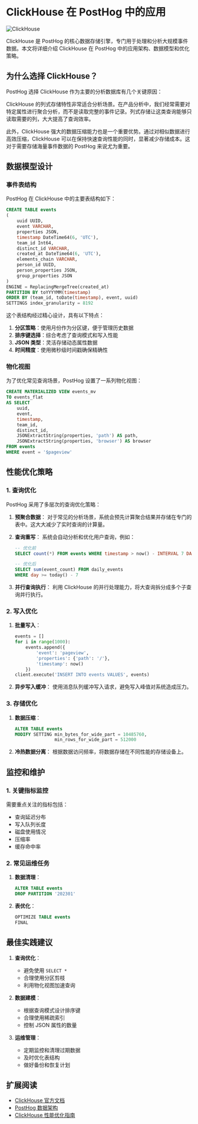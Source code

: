 # ClickHouse 在 PostHog 中的应用

![ClickHouse](https://svgmix.com/uploads/ec83c7-clickhouse.svg)

ClickHouse 是 PostHog 的核心数据存储引擎，专门用于处理和分析大规模事件数据。本文将详细介绍 ClickHouse 在 PostHog 中的应用架构、数据模型和优化策略。

## 为什么选择 ClickHouse？

PostHog 选择 ClickHouse 作为主要的分析数据库有几个关键原因：

ClickHouse 的列式存储特性非常适合分析场景。在产品分析中，我们经常需要对特定属性进行聚合分析，而不是读取完整的事件记录。列式存储让这类查询能够只读取需要的列，大大提高了查询效率。

此外，ClickHouse 强大的数据压缩能力也是一个重要优势。通过对相似数据进行高效压缩，ClickHouse 可以在保持快速查询性能的同时，显著减少存储成本。这对于需要存储海量事件数据的 PostHog 来说尤为重要。

## 数据模型设计

### 事件表结构

PostHog 在 ClickHouse 中的主要表结构如下：

```sql
CREATE TABLE events
(
    uuid UUID,
    event VARCHAR,
    properties JSON,
    timestamp DateTime64(6, 'UTC'),
    team_id Int64,
    distinct_id VARCHAR,
    created_at DateTime64(6, 'UTC'),
    elements_chain VARCHAR,
    person_id UUID,
    person_properties JSON,
    group_properties JSON
)
ENGINE = ReplacingMergeTree(created_at)
PARTITION BY toYYYYMM(timestamp)
ORDER BY (team_id, toDate(timestamp), event, uuid)
SETTINGS index_granularity = 8192
```

这个表结构经过精心设计，具有以下特点：

1. **分区策略**：使用月份作为分区键，便于管理历史数据
2. **排序键选择**：综合考虑了查询模式和写入性能
3. **JSON 类型**：灵活存储动态属性数据
4. **时间精度**：使用微秒级时间戳确保精确性

### 物化视图

为了优化常见查询场景，PostHog 设置了一系列物化视图：

```sql
CREATE MATERIALIZED VIEW events_mv
TO events_flat
AS SELECT
    uuid,
    event,
    timestamp,
    team_id,
    distinct_id,
    JSONExtractString(properties, 'path') AS path,
    JSONExtractString(properties, 'browser') AS browser
FROM events
WHERE event = '$pageview'
```

## 性能优化策略

### 1. 查询优化

PostHog 采用了多层次的查询优化策略：

1. **预聚合数据**：
   对于常见的分析场景，系统会预先计算聚合结果并存储在专门的表中。这大大减少了实时查询的计算量。

2. **查询重写**：
   系统会自动分析和优化用户查询，例如：
   ```sql
   -- 优化前
   SELECT count(*) FROM events WHERE timestamp > now() - INTERVAL 7 DAY
   
   -- 优化后
   SELECT sum(event_count) FROM daily_events 
   WHERE day >= today() - 7
   ```

3. **并行查询执行**：
   利用 ClickHouse 的并行处理能力，将大查询拆分成多个子查询并行执行。

### 2. 写入优化

1. **批量写入**：
   ```python
   events = []
   for i in range(1000):
       events.append({
           'event': 'pageview',
           'properties': {'path': '/'},
           'timestamp': now()
       })
   client.execute('INSERT INTO events VALUES', events)
   ```

2. **异步写入缓冲**：
   使用消息队列缓冲写入请求，避免写入峰值对系统造成压力。

### 3. 存储优化

1. **数据压缩**：
   ```sql
   ALTER TABLE events
   MODIFY SETTING min_bytes_for_wide_part = 10485760,
                  min_rows_for_wide_part = 512000
   ```

2. **冷热数据分离**：
   根据数据访问频率，将数据存储在不同性能的存储设备上。

## 监控和维护

### 1. 关键指标监控

需要重点关注的指标包括：
- 查询延迟分布
- 写入队列长度
- 磁盘使用情况
- 压缩率
- 缓存命中率

### 2. 常见运维任务

1. **数据清理**：
   ```sql
   ALTER TABLE events
   DROP PARTITION '202301'
   ```

2. **表优化**：
   ```sql
   OPTIMIZE TABLE events
   FINAL
   ```

## 最佳实践建议

1. **查询优化**：
   - 避免使用 `SELECT *`
   - 合理使用分区剪枝
   - 利用物化视图加速查询

2. **数据建模**：
   - 根据查询模式设计排序键
   - 合理使用稀疏索引
   - 控制 JSON 属性的数量

3. **运维管理**：
   - 定期监控和清理过期数据
   - 及时优化表结构
   - 做好备份和恢复计划

## 扩展阅读

- [ClickHouse 官方文档](https://clickhouse.com/docs/en/intro)
- [PostHog 数据架构](https://posthog.com/docs/how-posthog-works)
- [ClickHouse 性能优化指南](https://clickhouse.com/docs/en/operations/performance) 